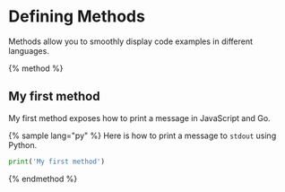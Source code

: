 # Defining Methods

Methods allow you to smoothly display code examples in different languages.

{% method %}
## My first method

My first method exposes how to print a message in JavaScript and Go.

{% sample lang="py" %}
Here is how to print a message to `stdout` using Python.

```py
print('My first method')
```

{% endmethod %}
